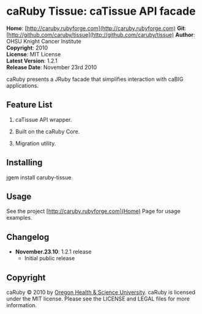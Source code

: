 caRuby Tissue: caTissue API facade
===================================

**Home**:         [http://caruby.rubyforge.com](http://caruby.rubyforge.com) 
**Git**:          [http://github.com/caruby/tissue](http://github.com/caruby/tissue)
**Author**:       OHSU Knight Cancer Institute    
**Copyright**:    2010    
**License**:      MIT License    
**Latest Version**: 1.2.1    
**Release Date**: November 23rd 2010    

caRuby presents a JRuby facade that simplifies interaction with caBIG applications.

Feature List
------------

1. caTissue API wrapper.

2. Built on the caRuby Core.

3. Migration utility.

Installing
----------

jgem install caruby-tissue

Usage
-----

See the project [http://caruby.rubyforge.com](Home) Page for usage examples. 

Changelog
---------

- **November.23.10**: 1.2.1 release
    - Initial public release

Copyright
---------

caRuby &copy; 2010 by [Oregon Health & Science University](mailto:loneyf@ohsu.edu).
caRuby is licensed under the MIT license. Please see the LICENSE and LEGAL
files for more information.
